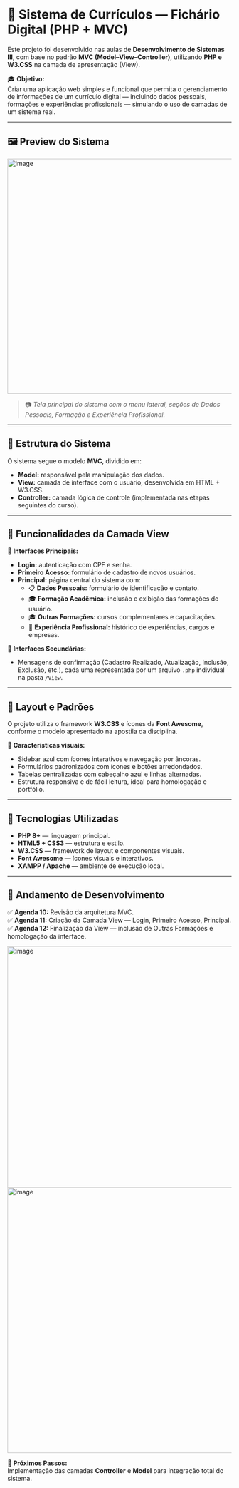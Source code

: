 # 💼 Sistema de Currículos — Fichário Digital (PHP + MVC)

Este projeto foi desenvolvido nas aulas de **Desenvolvimento de Sistemas III**, com base no padrão **MVC (Model–View–Controller)**, utilizando **PHP e W3.CSS** na camada de apresentação (View).

🎓 **Objetivo:**  
Criar uma aplicação web simples e funcional que permita o gerenciamento de informações de um currículo digital — incluindo dados pessoais, formações e experiências profissionais — simulando o uso de camadas de um sistema real.

---


## 🖼️ Preview do Sistema

<img width="1084" height="528" alt="image" src="https://github.com/user-attachments/assets/3c67c88b-d1e9-44ae-acd6-7ed09130d2a1" />


> 📷 *Tela principal do sistema com o menu lateral, seções de Dados Pessoais, Formação e Experiência Profissional.*

---


## 🧩 Estrutura do Sistema

O sistema segue o modelo **MVC**, dividido em:

- **Model:** responsável pela manipulação dos dados.  
- **View:** camada de interface com o usuário, desenvolvida em HTML + W3.CSS.  
- **Controller:** camada lógica de controle (implementada nas etapas seguintes do curso).

---

## 🧠 Funcionalidades da Camada View

📌 **Interfaces Principais:**
- **Login:** autenticação com CPF e senha.  
- **Primeiro Acesso:** formulário de cadastro de novos usuários.  
- **Principal:** página central do sistema com:
  - 📋 **Dados Pessoais:** formulário de identificação e contato.  
  - 🎓 **Formação Acadêmica:** inclusão e exibição das formações do usuário.  
  - 🎓 **Outras Formações:** cursos complementares e capacitações.  
  - 💼 **Experiência Profissional:** histórico de experiências, cargos e empresas.

📌 **Interfaces Secundárias:**
- Mensagens de confirmação (Cadastro Realizado, Atualização, Inclusão, Exclusão, etc.), cada uma representada por um arquivo `.php` individual na pasta `/View`.

---

## 🧮 Layout e Padrões

O projeto utiliza o framework **W3.CSS** e ícones da **Font Awesome**, conforme o modelo apresentado na apostila da disciplina.

🎨 **Características visuais:**
- Sidebar azul com ícones interativos e navegação por âncoras.  
- Formulários padronizados com ícones e botões arredondados.  
- Tabelas centralizadas com cabeçalho azul e linhas alternadas.  
- Estrutura responsiva e de fácil leitura, ideal para homologação e portfólio.

---

## 🧰 Tecnologias Utilizadas

- **PHP 8+** — linguagem principal.  
- **HTML5 + CSS3** — estrutura e estilo.  
- **W3.CSS** — framework de layout e componentes visuais.  
- **Font Awesome** — ícones visuais e interativos.  
- **XAMPP / Apache** — ambiente de execução local.  

---

## 📅 Andamento de Desenvolvimento

✅ **Agenda 10:** Revisão da arquitetura MVC.  
✅ **Agenda 11:** Criação da Camada View — Login, Primeiro Acesso, Principal.  
✅ **Agenda 12:** Finalização da View — inclusão de Outras Formações e homologação da interface.  

<img width="1092" height="541" alt="image" src="https://github.com/user-attachments/assets/01d7b37f-6000-44c5-a618-0dbc9df1a6f8" />

<img width="1108" height="597" alt="image" src="https://github.com/user-attachments/assets/f4ab7ca2-57a8-4021-9186-9aa53b8d0257" />

📌 **Próximos Passos:**  
Implementação das camadas **Controller** e **Model** para integração total do sistema.



